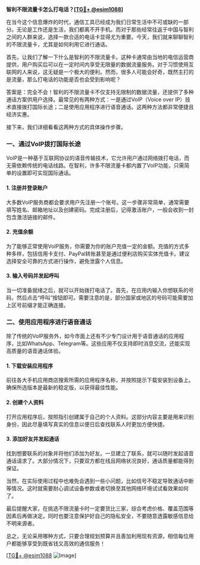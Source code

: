 **智利不限流量卡怎么打电话？[[TG💪+ @esim1088](https://t.me/s/esim1088)]**

在当今这个信息爆炸的时代，通信工具已经成为我们日常生活中不可或缺的一部分。无论是工作还是生活，我们都离不开手机。而对于那些经常往返于中国与智利之间的人群来说，选择一款合适的电话卡显得尤为重要。今天，我们就来聊聊智利的不限流量卡，尤其是如何利用它进行通话。

首先，让我们了解一下什么是智利的不限流量卡。这种卡通常由当地的电信运营商提供，用户购买后可以在一定时间内享受无限量的数据流量服务。对于习惯使用互联网的人来说，这无疑是一个极大的便利。然而，很多人可能会好奇，既然主打的是流量，那么打电话的功能是否也会受到影响呢？

答案是：完全不会！智利的不限流量卡不仅支持无限制的数据流量，还提供了多种通话方案供用户选择。最常见的有两种方式：一是通过VoIP（Voice over IP）技术直接拨打国际长途；二是使用应用程序进行语音通话。这两种方法都非常便捷且经济实惠。

接下来，我们详细看看这两种方式的具体操作步骤。

### 一、通过VoIP拨打国际长途

VoIP是一种基于互联网协议的语音传输技术，它允许用户通过网络拨打电话，而无需依赖传统的电话线路。在智利，许多不限流量卡都内置了VoIP功能，只需简单的设置即可实现国际通话。

#### 1. 注册并登录账户
大多数VoIP服务商都会要求用户先注册一个账号。这一步骤非常简单，通常需要填写姓名、邮箱地址以及创建密码。完成注册后，记得激活账户，一般会收到一封包含激活链接的邮件。

#### 2. 充值余额
为了能够正常使用VoIP服务，你需要为你的账户充值一定的金额。充值的方式多种多样，包括信用卡支付、PayPal转账甚至是通过便利店购买实体充值卡。建议选择安全可靠的方式进行操作，避免泄露个人信息。

#### 3. 输入号码并发起呼叫
当一切准备就绪之后，就可以开始拨打电话了。首先，在应用内输入你想联系的号码，然后点击“呼叫”按钮即可。需要注意的是，部分国家或地区的号码可能需要加上区号前缀才能正确连接。

### 二、使用应用程序进行语音通话

除了传统的VoIP服务外，如今市面上还有不少专门设计用于语音通话的应用程序，比如WhatsApp、Telegram等。这些应用不仅支持即时消息交流，还能实现高质量的语音通话体验。

#### 1. 下载安装应用程序
前往各大手机应用商店搜索所需的应用程序名称，并按照提示下载安装到设备上。确保所选版本是最新的稳定版，以获得最佳性能。

#### 2. 创建个人资料
打开应用程序后，按照指引创建属于自己的个人资料。这部分内容主要是用来识别身份，因此尽量填写真实的信息以便日后查找联系人时更加方便快捷。

#### 3. 添加好友并发起通话
找到想要联系的对象并将他们添加为好友。一旦建立了联系，就可以随时发起语音通话请求了。大部分情况下，只要双方都在线且网络状况良好，通话质量都能得到保证。

当然，在实际使用过程中也难免会遇到一些小问题，比如信号不稳定导致通话中断等情况。这时就需要耐心调试设备参数或者切换至其他网络环境试试看效果如何了。

最后提醒大家，在挑选不限流量卡时一定要货比三家，综合考虑价格、覆盖范围等因素后再做决定。同时也要注意保护好自己的隐私安全，不要随意透露敏感信息给不明来源者。

总之，无论采用哪种方式，只要合理规划预算并且善加利用现有资源，相信每位用户都能够享受到既省钱又高效的通信服务！

[[TG💪+ @esim1088](https://t.me/s/esim1088) ![Image](https://i.postimg.cc/4NQfJmqS/Snipaste-2025-05-13-00-14-12.png)]